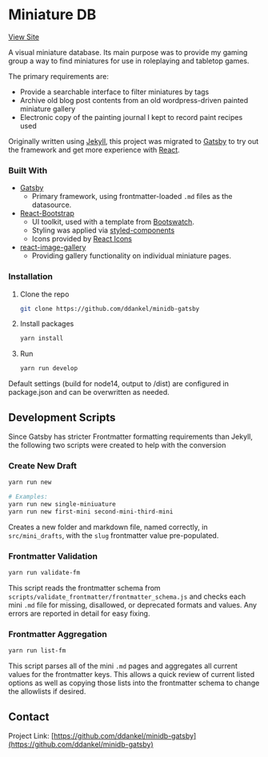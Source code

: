 # Miniature DB

[View Site](https://minidb.dankelzahn.com/)

A visual miniature database. Its main purpose was to provide my gaming group a way to find miniatures for use in roleplaying and tabletop games.

The primary requirements are:

- Provide a searchable interface to filter miniatures by tags
- Archive old blog post contents from an old wordpress-driven painted miniature gallery
- Electronic copy of the painting journal I kept to record paint recipes used

Originally written using [Jekyll](https://jekyllrb.com/), this project was migrated to [Gatsby](https://www.gatsbyjs.com/) to try out the framework and get more experience with [React](https://reactjs.org/).

### Built With

- [Gatsby](https://www.gatsbyjs.com/)
  - Primary framework, using frontmatter-loaded `.md` files as the datasource.
- [React-Bootstrap](https://react-bootstrap.github.io/)
  - UI toolkit, used with a template from [Bootswatch](bootswatch.com).
  - Styling was applied via [styled-components](https://styled-components.com/)
  - Icons provided by [React Icons](https://react-icons.github.io/react-icons/)
- [react-image-gallery](https://github.com/xiaolin/react-image-gallery)
  - Providing gallery functionality on individual miniature pages.

### Installation

1. Clone the repo
   ```sh
   git clone https://github.com/ddankel/minidb-gatsby
   ```
2. Install packages
   ```sh
   yarn install
   ```
3. Run
   ```sh
   yarn run develop
   ```

Default settings (build for node14, output to /dist) are configured in package.json and can be overwritten as needed.

## Development Scripts

Since Gatsby has stricter Frontmatter formatting requirements than Jekyll, the following two scripts were created to help with the conversion

### Create New Draft

```sh
yarn run new

# Examples:
yarn run new single-miniuature
yarn run new first-mini second-mini-third-mini
```

Creates a new folder and markdown file, named correctly, in `src/mini_drafts`, with the `slug` frontmatter value pre-populated.

### Frontmatter Validation

```sh
yarn run validate-fm
```

This script reads the frontmatter schema from `scripts/validate_frontmatter/frontmatter_schema.js` and checks each mini `.md` file for missing, disallowed, or deprecated formats and values. Any errors are reported in detail for easy fixing.

### Frontmatter Aggregation

```sh
yarn run list-fm
```

This script parses all of the mini `.md` pages and aggregates all current values for the frontmatter keys. This allows a quick review of current listed options as well as copying those lists into the frontmatter schema to change the allowlists if desired.

## Contact

Project Link: [https://github.com/ddankel/minidb-gatsby](https://github.com/ddankel/minidb-gatsby)
